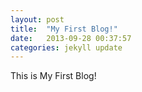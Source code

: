 ```yaml
---
layout: post
title:  "My First Blog!"
date:   2013-09-28 00:37:57
categories: jekyll update
---
```


This is  My First Blog!